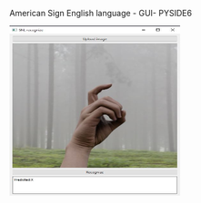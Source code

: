 American Sign English language  - GUI- PYSIDE6


<img src="https://github.com/proteus21/COMPUTER-VISION/blob/main/10_American_Sign_English_detection/SNL.JPG?raw=truee" width="300" height ="300">
